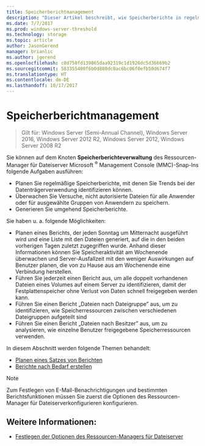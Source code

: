 ```yaml
---
title: Speicherberichtmanagement
description: "Dieser Artikel beschreibt, wie Speicherberichte in regelmäßigen Abständen generiert, geplant und überwacht werden"
ms.date: 7/7/2017
ms.prod: windows-server-threshold
ms.technology: storage
ms.topic: article
author: JasonGerend
manager: brianlic
ms.author: jgerend
ms.openlocfilehash: c0d750fd139865daa92319c1d1926dc5d36669b2
ms.sourcegitcommit: 583355400f6b0d880dc0ac6bc06f0efb50d674f7
ms.translationtype: HT
ms.contentlocale: de-DE
ms.lasthandoff: 10/17/2017
---
```

# <a name="storage-reports-management"></a>Speicherberichtmanagement

> Gilt für: Windows Server (Semi-Annual Channel), Windows Server 2016, Windows Server 2012 R2, Windows Server 2012, Windows Server 2008 R2

Sie können auf dem Knoten **Speicherberichteverwaltung** des Ressourcen-Manager für Dateiserver Microsoft <sup>®</sup> Management Console (MMC)-Snap-Ins folgende Aufgaben ausführen:

-   Planen Sie regelmäßige Speicherberichte, mit denen Sie Trends bei der Datenträgerverwendung identifizieren können.
-   Überwachen Sie Versuche, nicht autorisierte Dateien für alle Anwender oder für ausgewählte Gruppen von Anwendern zu speichern.
-   Generieren Sie umgehend Speicherberichte.

Sie haben u. a. folgende Möglichkeiten:

-   Planen eines Berichts, der jeden Sonntag um Mitternacht ausgeführt wird und eine Liste mit den Dateien generiert, auf die in den beiden vorherigen Tagen zuletzt zugegriffen wurde. Anhand dieser Informationen können Sie Speicheraktivität am Wochenende überwachen und Server-Ausfallzeit mit den weniger Auswirkungen auf Benutzer planen, die von zu Hause aus am Wochenende eine Verbindung herstellen.
-   Führen Sie jederzeit einen Bericht aus, um alle doppelt vorhandenen Dateien eines Volumes auf einem Server zu identifizieren, damit der Festplattenspeicher ohne Verlust von Daten schnell freigegeben werden kann.
-   Führen Sie einen Bericht „Dateien nach Dateigruppe” aus, um zu identifizieren, wie Speicherressourcen zwischen verschiedenen Dateigruppen aufgeteilt sind 
-   Führen Sie einen Bericht „Dateien nach Besitzer” aus, um zu analysieren, wie einzelne Benutzer freigegebene Speicherressourcen verwenden.

In diesem Abschnitt werden folgende Themen behandelt:

-   [Planen eines Satzes von Berichten](schedule-set-of-reports.md)
-   [Berichte nach Bedarf erstellen](generate-reports-on-demand.md)

> [!Note]
> Zum Festlegen von E-Mail-Benachrichtigungen und bestimmten Berichtsfunktionen müssen Sie zuerst die Optionen des Ressourcen-Manager für Dateiserverkonfigurieren konfigurieren.

## <a name="see-also"></a>Weitere Informationen:

-   [Festlegen der Optionen des Ressourcen-Managers für Dateiserver](setting-file-server-resource-manager-options.md)


